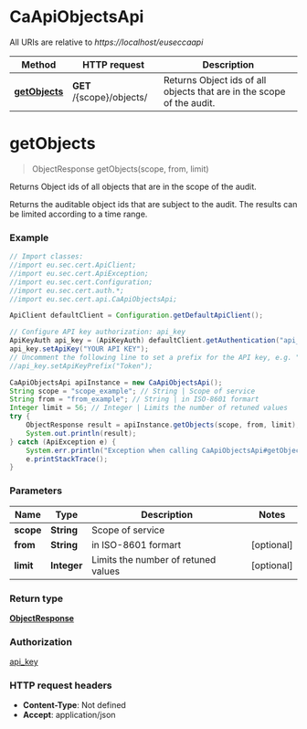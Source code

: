 # CaApiObjectsApi

All URIs are relative to *https://localhost/euseccaapi*

Method | HTTP request | Description
------------- | ------------- | -------------
[**getObjects**](CaApiObjectsApi.md#getObjects) | **GET** /{scope}/objects/ | Returns Object ids of all objects that are in the scope of the audit.


<a name="getObjects"></a>
# **getObjects**
> ObjectResponse getObjects(scope, from, limit)

Returns Object ids of all objects that are in the scope of the audit.

Returns the auditable object ids that are subject to the audit. The results can be limited according to a time range.

### Example
```java
// Import classes:
//import eu.sec.cert.ApiClient;
//import eu.sec.cert.ApiException;
//import eu.sec.cert.Configuration;
//import eu.sec.cert.auth.*;
//import eu.sec.cert.api.CaApiObjectsApi;

ApiClient defaultClient = Configuration.getDefaultApiClient();

// Configure API key authorization: api_key
ApiKeyAuth api_key = (ApiKeyAuth) defaultClient.getAuthentication("api_key");
api_key.setApiKey("YOUR API KEY");
// Uncomment the following line to set a prefix for the API key, e.g. "Token" (defaults to null)
//api_key.setApiKeyPrefix("Token");

CaApiObjectsApi apiInstance = new CaApiObjectsApi();
String scope = "scope_example"; // String | Scope of service
String from = "from_example"; // String | in ISO-8601 formart
Integer limit = 56; // Integer | Limits the number of retuned values
try {
    ObjectResponse result = apiInstance.getObjects(scope, from, limit);
    System.out.println(result);
} catch (ApiException e) {
    System.err.println("Exception when calling CaApiObjectsApi#getObjects");
    e.printStackTrace();
}
```

### Parameters

Name | Type | Description  | Notes
------------- | ------------- | ------------- | -------------
 **scope** | **String**| Scope of service |
 **from** | **String**| in ISO-8601 formart | [optional]
 **limit** | **Integer**| Limits the number of retuned values | [optional]

### Return type

[**ObjectResponse**](ObjectResponse.md)

### Authorization

[api_key](../README.md#api_key)

### HTTP request headers

 - **Content-Type**: Not defined
 - **Accept**: application/json


